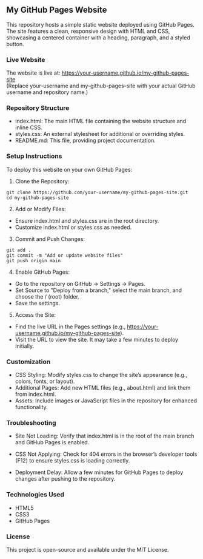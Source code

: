 ## My GitHub Pages Website
This repository hosts a simple static website deployed using GitHub Pages. The site features a clean, responsive design with HTML and CSS, showcasing a centered container with a heading, paragraph, and a styled button.

### Live Website
The website is live at: https://your-username.github.io/my-github-pages-site \
(Replace your-username and my-github-pages-site with your actual GitHub username and repository name.)
### Repository Structure

- index.html: The main HTML file containing the website structure and inline CSS.
- styles.css: An external stylesheet for additional or overriding styles.
- README.md: This file, providing project documentation.

### Setup Instructions
To deploy this website on your own GitHub Pages:

1. Clone the Repository:
```
git clone https://github.com/your-username/my-github-pages-site.git
cd my-github-pages-site
```

2. Add or Modify Files:
- Ensure index.html and styles.css are in the root directory.
- Customize index.html or styles.css as needed.


3. Commit and Push Changes:
```
git add .
git commit -m "Add or update website files"
git push origin main
```

4. Enable GitHub Pages:
- Go to the repository on GitHub → Settings → Pages.
- Set Source to "Deploy from a branch," select the main branch, and choose the / (root) folder.
- Save the settings.


5. Access the Site:
- Find the live URL in the Pages settings (e.g., https://your-username.github.io/my-github-pages-site).
- Visit the URL to view the site. It may take a few minutes to deploy initially.



### Customization

- CSS Styling: Modify styles.css to change the site’s appearance (e.g., colors, fonts, or layout).
- Additional Pages: Add new HTML files (e.g., about.html) and link them from index.html.
- Assets: Include images or JavaScript files in the repository for enhanced functionality.

### Troubleshooting

- Site Not Loading: Verify that index.html is in the root of the main branch and GitHub Pages is enabled.

- CSS Not Applying: Check for 404 errors in the browser’s developer tools (F12) to ensure styles.css is loading correctly.

- Deployment Delay: Allow a few minutes for GitHub Pages to deploy changes after pushing to the repository.

### Technologies Used

- HTML5
- CSS3
- GitHub Pages

### License
This project is open-source and available under the MIT License.

